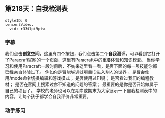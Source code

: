 ## 第218天：自我检测表


```@TencentVideo
styleID: 0
tencentVideo:
  vid: r3301pi9ptw

```






### 字幕

我们点击**创意空间**，这里有四个按钮，我们点击第二个**自我测评**，可以看到它打开了Paracraft官网的一个页面，这里有Paracraft中的重要体验和知识模型。
当你学习和使用Paracraft一段时间后，不妨来这里看一看，是否下面的每一项技能你都已经亲自体验过了。
例如你是否能够通过项目ID进入别人的世界；
是否会使用/mode命令切换编辑和游戏模式；
是否使用过F1键；
是否看过我们的编程教材；
是否在官网上搜索过你不知道的问题的答案；
最重要的是你是否开始做属于自己的项目了。
学校的老师也可以在期中或期末为大家展示一下自我检测表中的内容，让每个孩子都学会自我评价非常重要。

### 动手练习